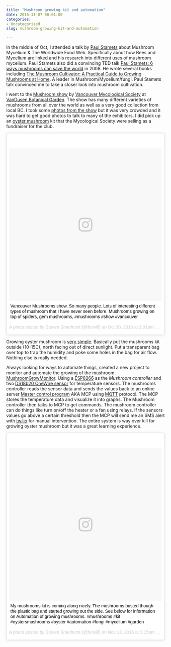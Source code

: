 ```yaml
---
title: "Mushroom growing kit and automation"
date: 2016-11-07 00:01:00
categories:
- Uncategorized
slug: mushroom-growing-kit-and-automation

---
```


In the middle of Oct, I attended a talk by [Paul Stamets](http://www.fungi.com/about-paul-stamets.html) about Mushroom Mycelium & The Worldwide Food Web. Specifically about how Bees and Mycelium are linked and his research into different uses of mushroom mycelium. Paul Stamets also did a convincing TED talk [Paul Stamets: 6 ways mushrooms can save the world](https://www.ted.com/talks/paul_stamets_on_6_ways_mushrooms_can_save_the_world?language=en) in 2008. He wrote several books including [The Mushroom Cultivator: A Practical Guide to Growing Mushrooms at Home](https://www.amazon.ca/Mushroom-Cultivator-Practical-Growing-Mushrooms/dp/0961079800). A leader in Mushroom/Mycelium/fungi. Paul Stamets talk convinced me to take a closer look into mushroom cultivation.

I went to the [Mushroom show](https://drive.google.com/file/d/0BzEBCDgmgRrFNmlmcEhVbjZIeWM/view) by [Vancouver Mycological Society](http://vanmyco.com/) at [VanDusen Botanical Garden](http://www.vandusengarden.org/). The show has many different varieties of mushrooms from all over the world as well as a very good collection from local BC. I took some [photos from the show](https://goo.gl/photos/6zK8ApKyohRBhV1q8) but it was very crowded and it was hard to get good photos to talk to many of the exhibitors. I did pick up an [oyster mushroom](https://en.wikipedia.org/wiki/Pleurotus_ostreatus) kit that the Mycological Society were selling as a fundraiser for the club.

<blockquote class="instagram-media" data-instgrm-captioned data-instgrm-version="7" style=" background:#FFF; border:0; border-radius:3px; box-shadow:0 0 1px 0 rgba(0,0,0,0.5),0 1px 10px 0 rgba(0,0,0,0.15); margin: 1px; max-width:658px; padding:0; width:99.375%; width:-webkit-calc(100% - 2px); width:calc(100% - 2px);"><div style="padding:8px;"> <div style=" background:#F8F8F8; line-height:0; margin-top:40px; padding:50.0% 0; text-align:center; width:100%;"> <div style=" background:url(data:image/png;base64,iVBORw0KGgoAAAANSUhEUgAAACwAAAAsCAMAAAApWqozAAAABGdBTUEAALGPC/xhBQAAAAFzUkdCAK7OHOkAAAAMUExURczMzPf399fX1+bm5mzY9AMAAADiSURBVDjLvZXbEsMgCES5/P8/t9FuRVCRmU73JWlzosgSIIZURCjo/ad+EQJJB4Hv8BFt+IDpQoCx1wjOSBFhh2XssxEIYn3ulI/6MNReE07UIWJEv8UEOWDS88LY97kqyTliJKKtuYBbruAyVh5wOHiXmpi5we58Ek028czwyuQdLKPG1Bkb4NnM+VeAnfHqn1k4+GPT6uGQcvu2h2OVuIf/gWUFyy8OWEpdyZSa3aVCqpVoVvzZZ2VTnn2wU8qzVjDDetO90GSy9mVLqtgYSy231MxrY6I2gGqjrTY0L8fxCxfCBbhWrsYYAAAAAElFTkSuQmCC); display:block; height:44px; margin:0 auto -44px; position:relative; top:-22px; width:44px;"></div></div> <p style=" margin:8px 0 0 0; padding:0 4px;"> <a href="https://www.instagram.com/p/BMMyGp9hTOI/" style=" color:#000; font-family:Arial,sans-serif; font-size:14px; font-style:normal; font-weight:normal; line-height:17px; text-decoration:none; word-wrap:break-word;" target="_blank">Vancouver Mushrooms show. So many people. Lots of interesting different types of mushroom that I have never seen before. Mushrooms growing on top of spiders, gem mushrooms, #mushrooms #show #vancouver</a></p> <p style=" color:#c9c8cd; font-family:Arial,sans-serif; font-size:14px; line-height:17px; margin-bottom:0; margin-top:8px; overflow:hidden; padding:8px 0 7px; text-align:center; text-overflow:ellipsis; white-space:nowrap;">A photo posted by Steven Smethurst (@funvill) on <time style=" font-family:Arial,sans-serif; font-size:14px; line-height:17px;" datetime="2016-10-30T20:01:41+00:00">Oct 30, 2016 at 1:01pm PDT</time></p></div></blockquote>
<script async defer src="//platform.instagram.com/en_US/embeds.js"></script>


Growing oyster mushroom is [very simple](http://www.instructables.com/id/1-How-to-Grow-Oyster-Mushrooms-Low-Tech/). Basically put the mushrooms kit outside (10-15C), north facing out of direct sunlight. Put a transparent bag over top to trap the humidity and poke some holes in the bag for air flow. Nothing else is really needed.

Always looking for ways to automate things, created a new project to monitor and automate the growing of the mushroom. [MushroomGrowMonitor](https://github.com/funvill/MushroomGrowMonitor). Using a [ESP8266](https://en.wikipedia.org/wiki/ESP8266) as the *Mushroom controller* and two [DS18b20 OneWire sensor](https://datasheets.maximintegrated.com/en/ds/DS18B20.pdf) for temperature sensors. The mushrooms controller reads the sensor data and sends the values back to an online server [Master control program](http://tron.wikia.com/wiki/MCP) AKA MCP using [MQTT](http://mqtt.org/) protocol. The MCP stores the temperature data and visualize it into graphs. The Mushroom controller then talks to MCP to get commands. The mushroom controller can do things like turn on/off the heater or a fan using relays. If the sensors values go above a certain threshold then the MCP will send me an SMS alert with [twilio](https://www.twilio.com/) for manual intervention. The entire system is way over kill for growing oyster mushroom but it was a great learning experience.

<blockquote class="instagram-media" data-instgrm-captioned data-instgrm-version="7" style=" background:#FFF; border:0; border-radius:3px; box-shadow:0 0 1px 0 rgba(0,0,0,0.5),0 1px 10px 0 rgba(0,0,0,0.15); margin: 1px; max-width:658px; padding:0; width:99.375%; width:-webkit-calc(100% - 2px); width:calc(100% - 2px);"><div style="padding:8px;"> <div style=" background:#F8F8F8; line-height:0; margin-top:40px; padding:50.0% 0; text-align:center; width:100%;"> <div style=" background:url(data:image/png;base64,iVBORw0KGgoAAAANSUhEUgAAACwAAAAsCAMAAAApWqozAAAABGdBTUEAALGPC/xhBQAAAAFzUkdCAK7OHOkAAAAMUExURczMzPf399fX1+bm5mzY9AMAAADiSURBVDjLvZXbEsMgCES5/P8/t9FuRVCRmU73JWlzosgSIIZURCjo/ad+EQJJB4Hv8BFt+IDpQoCx1wjOSBFhh2XssxEIYn3ulI/6MNReE07UIWJEv8UEOWDS88LY97kqyTliJKKtuYBbruAyVh5wOHiXmpi5we58Ek028czwyuQdLKPG1Bkb4NnM+VeAnfHqn1k4+GPT6uGQcvu2h2OVuIf/gWUFyy8OWEpdyZSa3aVCqpVoVvzZZ2VTnn2wU8qzVjDDetO90GSy9mVLqtgYSy231MxrY6I2gGqjrTY0L8fxCxfCBbhWrsYYAAAAAElFTkSuQmCC); display:block; height:44px; margin:0 auto -44px; position:relative; top:-22px; width:44px;"></div></div> <p style=" margin:8px 0 0 0; padding:0 4px;"> <a href="https://www.instagram.com/p/BMxLZuXBYtM/" style=" color:#000; font-family:Arial,sans-serif; font-size:14px; font-style:normal; font-weight:normal; line-height:17px; text-decoration:none; word-wrap:break-word;" target="_blank">My mushrooms kit is coming along nicely. The mushrooms busted though the plastic bag and started growing out the side. See below for information on Automation of growing mushrooms. #mushrooms #kit #oystersmushrooms #oyster #automation #fungi #mycelium #garden</a></p> <p style=" color:#c9c8cd; font-family:Arial,sans-serif; font-size:14px; line-height:17px; margin-bottom:0; margin-top:8px; overflow:hidden; padding:8px 0 7px; text-align:center; text-overflow:ellipsis; white-space:nowrap;">A photo posted by Steven Smethurst (@funvill) on <time style=" font-family:Arial,sans-serif; font-size:14px; line-height:17px;" datetime="2016-11-13T23:15:24+00:00">Nov 13, 2016 at 3:15pm PST</time></p></div></blockquote>
<script async defer src="//platform.instagram.com/en_US/embeds.js"></script>